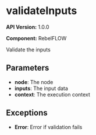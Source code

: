 # validateInputs

**API Version:** 1.0.0

**Component:** RebelFLOW

Validate the inputs

## Parameters

- **node**: The node
- **inputs**: The input data
- **context**: The execution context

## Exceptions

- **Error**: Error if validation fails

